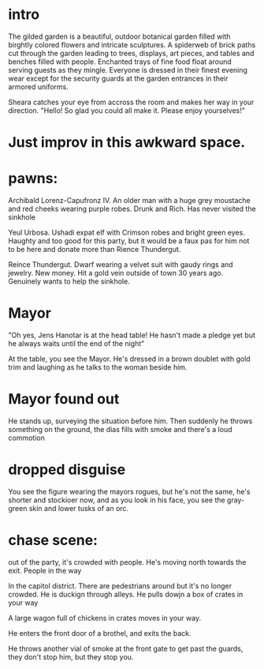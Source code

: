 # intro

The gilded garden is a beautiful, outdoor botanical garden filled with birghtly colored flowers and intricate sculptures. A spiderweb of brick paths cut through the garden leading to trees, displays, art pieces, and tables and benches filled with people. Enchanted trays of fine food float around serving guests as they mingle. Everyone is dressed in their finest evening wear except for the security guards at the garden entrances in their armored uniforms.

Sheara catches your eye from accross the room and makes her way in your direction. "Hello! So glad you could all make it. Please enjoy yourselves!"


# Just improv in this awkward space.

# pawns:

Archibald Lorenz-Capufronz IV. An older man with a huge grey moustache and red cheeks wearing purple robes. Drunk and Rich. Has never visited the sinkhole

Yeul Urbosa. Ushadi expat elf with Crimson robes and bright green eyes. Haughty and too good for this party, but it would be a faux pas for him not to be here and donate more than Rience Thundergut.

Reince Thundergut. Dwarf wearing a velvet suit with gaudy rings and jewelry. New money. Hit a gold vein outside of town 30 years ago. Genuinely wants to help the sinkhole.


# Mayor

"Oh yes, Jens Hanotar is at the head table! He hasn't made a pledge yet but he always waits until the end of the night"

At the table, you see the Mayor. He's dressed in a brown doublet with gold trim and laughing as he talks to the woman beside him.


# Mayor found out

He stands up, surveying the situation before him. Then suddenly he throws something on the ground, the dias fills with smoke and there's a loud commotion

# dropped disguise

You see the figure wearing the mayors rogues, but he's not the same, he's shorter and stockioer now, and as you look in his face, you see the gray-green skin and lower tusks of an orc.

# chase scene:

out of the party, it's crowded with people. He's moving north towards the exit. People in the way

In the capitol district. There are pedestrians around but it's no longer crowded. He is duckign through alleys. He pulls dowjn a box of crates in your way

A large wagon full of chickens in crates moves in your way.

He enters the front door of a brothel, and exits the back.

He throws another vial of smoke at the front gate to get past the guards, they don't stop him, but they stop you.